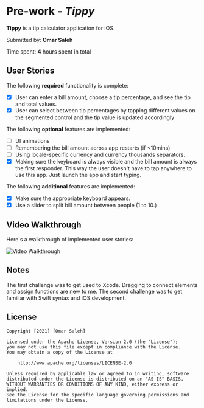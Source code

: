 # Pre-work - *Tippy*

**Tippy** is a tip calculator application for iOS.

Submitted by: **Omar Saleh**

Time spent: **4** hours spent in total

## User Stories

The following **required** functionality is complete:

* [x] User can enter a bill amount, choose a tip percentage, and see the tip and total values.
* [x] User can select between tip percentages by tapping different values on the segmented control and the tip value is updated accordingly

The following **optional** features are implemented:

* [ ] UI animations
* [ ] Remembering the bill amount across app restarts (if <10mins)
* [ ] Using locale-specific currency and currency thousands separators.
* [x] Making sure the keyboard is always visible and the bill amount is always the first responder. This way the user doesn't have to tap anywhere to use this app. Just launch the app and start typing.

The following **additional** features are implemented:

- [x] Make sure the appropriate keyboard appears.
- [x] Use a slider to split bill amount between people (1 to 10.)

## Video Walkthrough

Here's a walkthrough of implemented user stories:

<img src='https://i.imgur.com/tonurvP.gif' title='Video Walkthrough' width='' alt='Video Walkthrough' />

## Notes

The first challenge was to get used to Xcode. Dragging to connect elements and assign functions are new to me. The second challenge was to get familiar with Swift syntax and iOS development.

## License

    Copyright [2021] [Omar Saleh]

    Licensed under the Apache License, Version 2.0 (the "License");
    you may not use this file except in compliance with the License.
    You may obtain a copy of the License at

        http://www.apache.org/licenses/LICENSE-2.0

    Unless required by applicable law or agreed to in writing, software
    distributed under the License is distributed on an "AS IS" BASIS,
    WITHOUT WARRANTIES OR CONDITIONS OF ANY KIND, either express or implied.
    See the License for the specific language governing permissions and
    limitations under the License.
